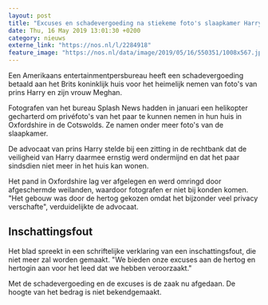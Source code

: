 ```yaml
---
layout: post
title: "Excuses en schadevergoeding na stiekeme foto's slaapkamer Harry en Meghan"
date: Thu, 16 May 2019 13:01:30 +0200
category: nieuws
externe_link: "https://nos.nl/l/2284918"
feature_image: "https://nos.nl/data/image/2019/05/16/550351/1008x567.jpg"
---
```


<p>Een Amerikaans entertainmentpersbureau heeft een schadevergoeding betaald aan het Brits koninklijk huis voor het heimelijk nemen van foto's van prins Harry en zijn vrouw Meghan.</p>
<p>Fotografen van het bureau Splash News hadden in januari een helikopter gecharterd om privéfoto's van het paar te kunnen nemen in hun huis in Oxfordshire in de Cotswolds. Ze namen onder meer foto's van de slaapkamer.</p>
<p>De advocaat van prins Harry stelde bij een zitting in de rechtbank dat de veiligheid van Harry daarmee ernstig werd ondermijnd en dat het paar sindsdien niet meer in het huis kan wonen.</p>
<p>Het pand in Oxfordshire lag ver afgelegen en werd omringd door afgeschermde weilanden, waardoor fotografen er niet bij konden komen. "Het gebouw was door de hertog gekozen omdat het bijzonder veel privacy verschafte", verduidelijkte de advocaat.</p>
<h2>Inschattingsfout</h2>
<p>Het blad spreekt in een schriftelijke verklaring van een inschattingsfout, die niet meer zal worden gemaakt. "We bieden onze excuses aan de hertog en hertogin aan voor het leed dat we hebben veroorzaakt."</p>
<p>Met de schadevergoeding en de excuses is de zaak nu afgedaan. De hoogte van het bedrag is niet bekendgemaakt.</p>

